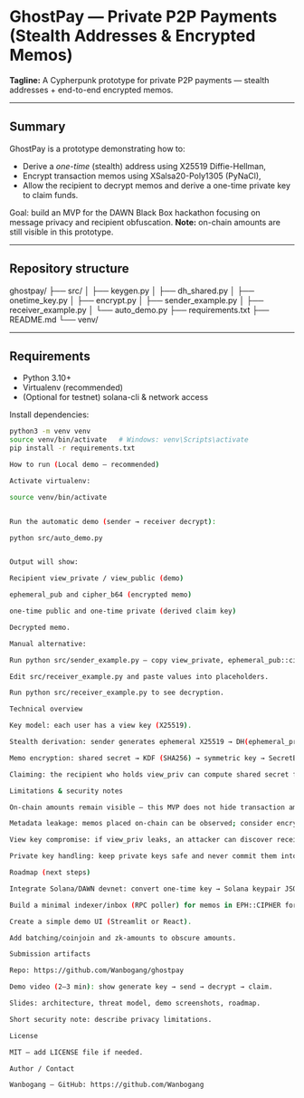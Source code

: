 # GhostPay — Private P2P Payments (Stealth Addresses & Encrypted Memos)

**Tagline:** A Cypherpunk prototype for private P2P payments — stealth addresses + end-to-end encrypted memos.

---

## Summary
GhostPay is a prototype demonstrating how to:
- Derive a *one-time* (stealth) address using X25519 Diffie-Hellman,
- Encrypt transaction memos using XSalsa20-Poly1305 (PyNaCl),
- Allow the recipient to decrypt memos and derive a one-time private key to claim funds.

Goal: build an MVP for the DAWN Black Box hackathon focusing on message privacy and recipient obfuscation. **Note:** on-chain amounts are still visible in this prototype.

---

## Repository structure
ghostpay/
├── src/
│ ├── keygen.py
│ ├── dh_shared.py
│ ├── onetime_key.py
│ ├── encrypt.py
│ ├── sender_example.py
│ ├── receiver_example.py
│ └── auto_demo.py
├── requirements.txt
├── README.md
└── venv/

---

## Requirements
- Python 3.10+  
- Virtualenv (recommended)  
- (Optional for testnet) solana-cli & network access

Install dependencies:
```bash
python3 -m venv venv
source venv/bin/activate   # Windows: venv\Scripts\activate
pip install -r requirements.txt

How to run (Local demo — recommended)

Activate virtualenv:

source venv/bin/activate


Run the automatic demo (sender → receiver decrypt):

python src/auto_demo.py


Output will show:

Recipient view_private / view_public (demo)

ephemeral_pub and cipher_b64 (encrypted memo)

one-time public and one-time private (derived claim key)

Decrypted memo.

Manual alternative:

Run python src/sender_example.py — copy view_private, ephemeral_pub::cipher_b64.

Edit src/receiver_example.py and paste values into placeholders.

Run python src/receiver_example.py to see decryption.

Technical overview

Key model: each user has a view key (X25519).

Stealth derivation: sender generates ephemeral X25519 → DH(ephemeral_priv, view_pub) = shared secret → derive seed → create ed25519 one-time keypair.

Memo encryption: shared secret → KDF (SHA256) → symmetric key → SecretBox (XSalsa20-Poly1305) used to encrypt memo.

Claiming: the recipient who holds view_priv can compute shared secret from ephemeral included in memo, then derive the one-time private key to import/claim funds.

Limitations & security notes

On-chain amounts remain visible — this MVP does not hide transaction amounts.

Metadata leakage: memos placed on-chain can be observed; consider encrypted pointers to off-chain storage (IPFS) for improved privacy.

View key compromise: if view_priv leaks, an attacker can discover receipts (view-only). Do not publish private keys.

Private key handling: keep private keys safe and never commit them into the repository.

Roadmap (next steps)

Integrate Solana/DAWN devnet: convert one-time key → Solana keypair JSON & automate transfers.

Build a minimal indexer/inbox (RPC poller) for memos in EPH::CIPHER format.

Create a simple demo UI (Streamlit or React).

Add batching/coinjoin and zk-amounts to obscure amounts.

Submission artifacts

Repo: https://github.com/Wanbogang/ghostpay

Demo video (2–3 min): show generate key → send → decrypt → claim.

Slides: architecture, threat model, demo screenshots, roadmap.

Short security note: describe privacy limitations.

License

MIT — add LICENSE file if needed.

Author / Contact

Wanbogang — GitHub: https://github.com/Wanbogang

